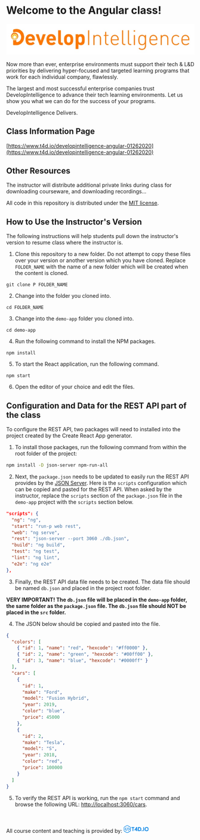 # Welcome to the Angular class!

![DevelopIntelligence Logo](images/developintelligence-logo.jpg "DevelopIntelligence Logo")

Now more than ever, enterprise environments must support their tech & L&D priorities by delivering hyper-focused and targeted learning programs that work for each individual company, flawlessly.

The largest and most successful enterprise companies trust DevelopIntelligence to advance their tech learning environments. Let us show you what we can do for the success of your programs.

DevelopIntelligence Delivers.

## Class Information Page

[https://www.t4d.io/developintelligence-angular-01262020](https://www.t4d.io/developintelligence-angular-01262020)

## Other Resources

The instructor will distribute additional private links during class for downloading courseware, and downloading recordings...

All code in this repository is distributed under the [MIT license](license.txt).

## How to Use the Instructor's Version

The following instructions will help students pull down the instructor's version to resume class where the instructor is.

1. Clone this repository to a new folder. Do not attempt to copy these files over your version or another version which you have cloned. Replace `FOLDER_NAME` with the name of a new folder which will be created when the content is cloned.

```
git clone P FOLDER_NAME
```

2. Change into the folder you cloned into.

```
cd FOLDER_NAME
```

3. Change into the `demo-app` folder you cloned into.

```
cd demo-app
```

4. Run the following command to install the NPM packages.

```
npm install
```

5. To start the React application, run the following command.

```
npm start
```

6. Open the editor of your choice and edit the files.

## Configuration and Data for the REST API part of the class

To configure the REST API, two packages will need to installed into the project created by the Create React App generator.

1. To install those packages, run the following command from within the root folder of the project:

```bash
npm install -D json-server npm-run-all
```

2. Next, the `package.json` needs to be updated to easily run the REST API provides by the [JSON Server](https://github.com/typicode/json-server). Here is the `scripts` configuration which can be copied and pasted for the REST API. When asked by the instructor, replace the `scripts` section of the `package.json` file in the `demo-app` project with the `scripts` section below.

```json
"scripts": {
  "ng": "ng",
  "start": "run-p web rest",
  "web": "ng serve",
  "rest": "json-server --port 3060 ./db.json",
  "build": "ng build",
  "test": "ng test",
  "lint": "ng lint",
  "e2e": "ng e2e"
},
```

3. Finally, the REST API data file needs to be created. The data file should be named `db.json` and placed in the project root folder.

**VERY IMPORTANT! The `db.json` file will be placed in the `demo-app` folder, the same folder as the `package.json` file. The `db.json` file should **NOT** be placed in the `src` folder.**

4. The JSON below should be copied and pasted into the file.

```json
{
  "colors": [
    { "id": 1, "name": "red", "hexcode": "#ff0000" },
    { "id": 2, "name": "green", "hexcode": "#00ff00" },
    { "id": 3, "name": "blue", "hexcode": "#0000ff" }
  ],
  "cars": [
    {
      "id": 1,
      "make": "Ford",
      "model": "Fusion Hybrid",
      "year": 2019,
      "color": "blue",
      "price": 45000
    },
    {
      "id": 2,
      "make": "Tesla",
      "model": "S",
      "year": 2018,
      "color": "red",
      "price": 100000
    }
  ]
}
```

5. To verify the REST API is working, run the `npm start` command and browse the following URL: [http://localhost:3060/cars](http://localhost:3060/cars).

<br><br>
All course content and teaching is provided by: [<img src="images/t4dio-logo.gif" alt="T4D.IO Logo">](http://www.t4d.io)

